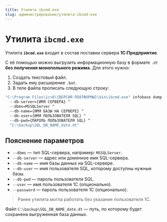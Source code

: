 ```yaml
---
title: Утилита ibcmd.exe
slug: администрирование/утилита-ibcmd-exe
---
```


# Утилита `ibcmd.exe`

Утилита **`ibcmd.exe`** входит в состав поставки сервера **1С:Предприятие**.

С её помощью можно выгрузить информационную базу в формате `.dt` **без получения монопольного режима**. Для этого нужно:

1. Создать текстовый файл.
2. Задать ему расширение `.bat`.
3. В теле файла прописать следующую строку:

```bat
"C:\Program Files\1cv8\{ВЕРСИЯ ПЛАТФОРМЫ}\bin\ibcmd.exe" infobase dump ^
  --db-server={ИМЯ СЕРВЕРА} ^
  --dbms=MSSQLServer ^
  --db-name={ИМЯ БАЗЫ НА СЕРВЕРЕ} ^
  --db-user={ИМЯ ПОЛЬЗОВАТЕЛЯ SQL} ^
  --db-pwd={ПАРОЛЬ ПОЛЬЗОВАТЕЛЯ SQL} ^
  "C:\backup\SQL_DB_NAME_date.dt"
```

## Пояснение параметров

- `--dbms` — тип SQL-сервера, например: `MSSQLServer`.
- `--db-server` — адрес или доменное имя SQL-сервера.
- `--db-name` — имя базы данных на SQL-сервере.
- `--db-user` — имя пользователя SQL, которому доступны нужные базы.
- `--db-pwd` — пароль пользователя SQL.
- `--user` — имя пользователя 1С (опционально).
- `--password` — пароль пользователя 1С (опционально).

> Ранее утилита могла работать без указания пользователя 1С.

Файл `C:\backup\SQL_DB_NAME_date.dt` — путь, по которому будет сохранена выгруженная база данных.
